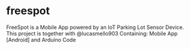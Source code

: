 # freespot
FreeSpot is a Mobile App powered by an IoT Parking Lot Sensor Device.
This project is together with @lucasmello903
Containing: Mobile App [Android] and Arduino Code
